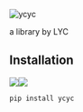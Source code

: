 ![ycyc](https://cdn.rawgit.com/MrLYC/ycyc/master/logo.svg)

a library by LYC

## Installation
![](https://img.shields.io/pypi/v/ycyc.svg?style=flat)![](https://img.shields.io/pypi/dm/ycyc.svg?style=flat)
```sh
pip install ycyc
```

